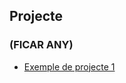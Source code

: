 ## Projecte

### (FICAR ANY)
- [Exemple de projecte 1](https://github.com/AlbertSuarez/Wikipedia-PROP)
